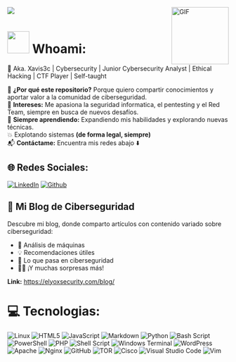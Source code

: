 <a href="https://github.com/DenverCoder1/readme-typing-svg"><img src="https://readme-typing-svg.herokuapp.com?lines=Computer+Systems+Engineer;Cybersecurity+CTF+Player;Freelancer;RedTeam%20|%20BlueTeam%20|%20PurpleTeam%20;Always%20learning%20new%20things&center=true&width=380&height=45"></a>   <img align="right" alt="GIF" height="130px" src="https://media.giphy.com/media/Ah3zHH7hvsSB2/giphy.gif" />

# <picture><img src = "https://github.com/user-attachments/assets/2ac1f222-156c-491d-843c-41a28d9474f4" width = 50px></picture> Whoami:

👋 Aka. Xavis3c | Cybersecurity | Junior Cybersecurity Analyst | Ethical Hacking | CTF Player | Self-taught




📂 **¿Por qué este repositorio?** Porque quiero compartir conocimientos y aportar valor a la comunidad de ciberseguridad.<br>
🎯 **Intereses:** Me apasiona la seguridad informatica, el pentesting y el Red Team, siempre en busca de nuevos desafíos.<br>
📖 **Siempre aprendiendo:** Expandiendo mis habilidades y explorando nuevas técnicas.<br>
💥 Explotando sistemas **(de forma legal, siempre)**<br>
📬 **Contáctame:** Encuentra mis redes abajo ⬇️  

## 🌐 Redes Sociales:
[![LinkedIn](https://img.shields.io/badge/LinkedIn-%230077B5.svg?logo=linkedin&logoColor=white)](https://www.linkedin.com/in/brayam-javier-valenzuela-cruz-9ab921251/) [![Github](https://img.shields.io/badge/Github-000?style=rounded-square&logo=Github&logoColor=white&link=tu_github)](https://github.com/xavis3c)  

## 📖 Mi Blog de Ciberseguridad  
Descubre mi blog, donde comparto artículos con contenido variado sobre ciberseguridad:  

- 🔧 Análisis de máquinas  
- 💡 Recomendaciones útiles  
- 🌟 Lo que pasa en ciberseguridad  
- 🕵️‍♂️ ¡Y muchas sorpresas más!

**Link:** https://elyoxsecurity.com/blog/

# 💻 Tecnologias:
![Linux](https://img.shields.io/badge/Linux-FCC624?style=flat&logo=linux&logoColor=black) ![HTML5](https://img.shields.io/badge/html5-%23E34F26.svg?style=flat&logo=html5&logoColor=white) ![JavaScript](https://img.shields.io/badge/javascript-%23323330.svg?style=flat&logo=javascript&logoColor=%23F7DF1E) ![Markdown](https://img.shields.io/badge/markdown-%23000000.svg?style=flat&logo=markdown&logoColor=white) ![Python](https://img.shields.io/badge/python-3670A0?style=flat&logo=python&logoColor=ffdd54) ![Bash Script](https://img.shields.io/badge/bash_script-%23121011.svg?style=flat&logo=gnu-bash&logoColor=white) ![PowerShell](https://img.shields.io/badge/PowerShell-%235391FE.svg?style=flat&logo=powershell&logoColor=white) ![PHP](https://img.shields.io/badge/php-%23777BB4.svg?style=flat&logo=php&logoColor=white) ![Shell Script](https://img.shields.io/badge/shell_script-%23121011.svg?style=flat&logo=gnu-bash&logoColor=white) ![Windows Terminal](https://img.shields.io/badge/Windows%20Terminal-%234D4D4D.svg?style=flat&logo=windows-terminal&logoColor=white) ![WordPress](https://img.shields.io/badge/WordPress-%23117AC9.svg?style=flat&logo=WordPress&logoColor=white) ![Apache](https://img.shields.io/badge/apache-%23D42029.svg?style=flat&logo=apache&logoColor=white) ![Nginx](https://img.shields.io/badge/nginx-%23009639.svg?style=flat&logo=nginx&logoColor=white) ![GitHub](https://img.shields.io/badge/github-%23121011.svg?style=flat&logo=github&logoColor=white)  ![TOR](https://img.shields.io/badge/tor-%237E4798.svg?style=flat&logo=tor-project&logoColor=white) ![Cisco](https://img.shields.io/badge/cisco-%23049fd9.svg?style=flat&logo=cisco&logoColor=black) ![Visual Studio Code](https://img.shields.io/badge/Visual%20Studio%20Code-0078d7.svg?style=flat&logo=visual-studio-code&logoColor=white) ![Vim](https://img.shields.io/badge/VIM-%2311AB00.svg?style=flat&logo=vim&logoColor=white)
